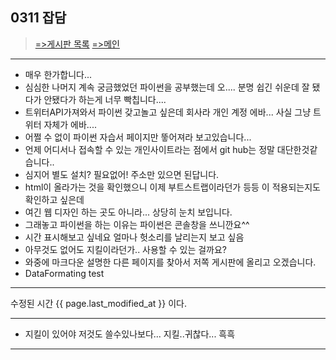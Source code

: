 ## 0311 잡담
> [=>게시판 목록](https://greeense.github.io/Board/board_reademe.html)
> [=>메인](https://greeense.github.io/)

-----------------------------------------------------
* 매우 한가합니다...
* 심심한 나머지 계속 궁금했었던 파이썬을 공부했는데 오.... 분명 쉽긴 쉬운데 잘 됐다가 안됐다가 하는게 너무 빡칩니다....
* 트위터API가져와서 파이썬 갖고놀고 싶은데 회사라 개인 계정 에바... 사실 그냥 트위터 자체가 에바....
* 어쩔 수 없이 파이썬 자습서 페이지만 뚷어져라 보고있습니다...
* 언제 어디서나 접속할 수 있는 개인사이트라는 점에서 git hub는 정말 대단한것같습니다.. 
* 심지어 별도 설치? 필요없어! 주소만 있으면 된답니다.
* html이 올라가는 것을 확인했으니 이제 부트스트랩이라던가 등등 이 적용되는지도 확인하고 싶은데
* 여긴 웹 디자인 하는 곳도 아니라... 상당히 눈치 보입니다.
* 그래놓고 파이썬을 하는 이유는 파이썬은 콘솔창을 쓰니깐요^^
* 시간 표시해보고 싶네요 얼마나 헛소리를 날리는지 보고 싶음
* 아무것도 없어도 지킬이라던가.. 사용할 수 있는 걸까요?
* 와중에 마크다운 설명한 다른 페이지를 찾아서 저쪽 게시판에 올리고 오겠습니다.
* DataFormating test

-----

수정된 시간 {{ page.last_modified_at }} 이다.

-----

* 지킬이 있어야 저것도 쓸수있나보다... 지킬..귀찮다... 흑흑 

-------------------------------------------------------
